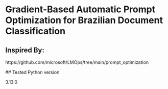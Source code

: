 ﻿# Gradient-Based Automatic Prompt Optimization for Brazilian Document Classification

## Inspired By: 
<p>https://github.com/microsoft/LMOps/tree/main/prompt_optimization</p>
## Tested Python version
<p>3.13.0</p>

